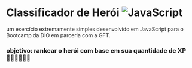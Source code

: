 # Classificador de Herói 	![JavaScript](https://img.shields.io/badge/javascript-%23323330.svg?style=for-the-badge&logo=javascript&logoColor=%23F7DF1E)

um exercício extremamente simples desenvolvido em JavaScript para o Bootcamp da DIO em parceria com a GFT.

### objetivo: rankear o herói com base em sua quantidade de XP 🦸🏻‍♀️🦸🏻‍♀️
